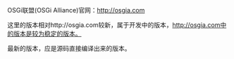 ﻿OSGi联盟(OSGi Alliance)官网：http://osgia.com

这里的版本相对http://osgia.com较新，属于开发中的版本，http://osgia.com中的版本是较为稳定的版本。

最新的版本，应是源码直接编译出来的版本。
